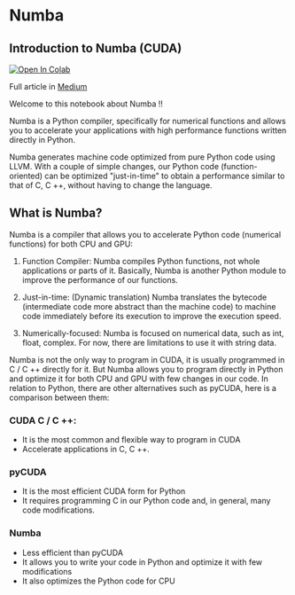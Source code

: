 # Numba

## Introduction to Numba (CUDA)

[![Open In Colab](https://colab.research.google.com/assets/colab-badge.svg)](https://colab.research.google.com/drive/1pJwkWmgEnCX703Kb2ZCQ-9DWbl07TGFx?usp=sharing)

Full article in [Medium](https://towardsdatascience.com/numba-weapon-of-mass-optimization-43cdeb76c7da)

Welcome to this notebook about Numba !!

Numba is a Python compiler, specifically for numerical functions and allows you to accelerate your applications with high performance functions written directly in Python.

Numba generates machine code optimized from pure Python code using LLVM. With a couple of simple changes, our Python code (function-oriented) can be optimized "just-in-time" to obtain a performance similar to that of C, C ++, without having to change the language.

## What is Numba?
Numba is a compiler that allows you to accelerate Python code (numerical functions) for both CPU and GPU:

1. Function Compiler: Numba compiles Python functions, not whole applications or parts of it. Basically, Numba is another Python module to improve the performance of our functions.

2. Just-in-time: (Dynamic translation) Numba translates the bytecode (intermediate code more abstract than the machine code) to machine code immediately before its execution to improve the execution speed.

3. Numerically-focused: Numba is focused on numerical data, such as int, float, complex. For now, there are limitations to use it with string data.

Numba is not the only way to program in CUDA, it is usually programmed in C / C ++ directly for it. But Numba allows you to program directly in Python and optimize it for both CPU and GPU with few changes in our code. In relation to Python, there are other alternatives such as pyCUDA, here is a comparison between them:

### CUDA C / C ++:

- It is the most common and flexible way to program in CUDA
- Accelerate applications in C, C ++.

### pyCUDA

- It is the most efficient CUDA form for Python
- It requires programming C in our Python code and, in general, many code modifications.

### Numba

- Less efficient than pyCUDA
- It allows you to write your code in Python and optimize it with few modifications
- It also optimizes the Python code for CPU
